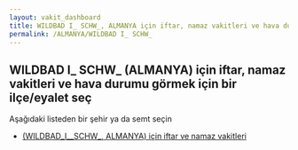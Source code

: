 ```yaml
---
layout: vakit_dashboard
title: WILDBAD I_ SCHW_, ALMANYA için iftar, namaz vakitleri ve hava durumu - ilçe/eyalet seç
permalink: /ALMANYA/WILDBAD I_ SCHW_
---
```


## WILDBAD I_ SCHW_ (ALMANYA) için iftar, namaz vakitleri ve hava durumu  görmek için bir ilçe/eyalet seç

Aşağıdaki listeden bir şehir ya da semt seçin

* [ (WILDBAD_I__SCHW_, ALMANYA) için iftar ve namaz vakitleri](/ALMANYA/WILDBAD_I__SCHW_/)

<script type="text/javascript">
  var GLOBAL_COUNTRY = 'ALMANYA';
  var GLOBAL_CITY = 'WILDBAD I_ SCHW_';
  var GLOBAL_STATE = 'WILDBAD I_ SCHW_';
</script>
